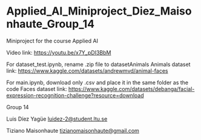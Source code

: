 # Applied_AI_Miniproject_Diez_Maisonhaute_Group_14
Miniproject for the course Applied AI

Video link: https://youtu.be/x7Y_pDI3BbM

For dataset_test.ipynb, rename .zip file to datasetAnimals
Animals dataset link: https://www.kaggle.com/datasets/andrewmvd/animal-faces

For main.ipynb, download only .csv and place it in the same folder as the code
Faces dataset link: https://www.kaggle.com/datasets/debanga/facial-expression-recognition-challenge?resource=download

Group 14

Luis Díez Yagüe luidez-2@student.ltu.se

Tiziano Maisonhaute tizianomaisonhaute@gmail.com
